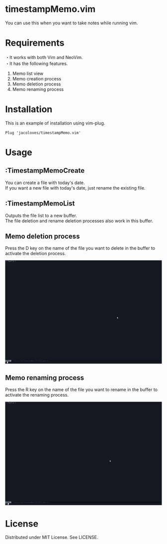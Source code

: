 # timestampMemo.vim
You can use this when you want to take notes while running vim.

# Requirements
・It works with both Vim and NeoVim.   
・It has the following features.
  1. Memo list view
  2. Memo creation process
  3. Memo deletion process
  4. Memo renaming process

# Installation
This is an example of installation using vim-plug.
```
Plug 'jacoloves/timestampMemo.vim'
```

# Usage
## :TimestampMemoCreate   
You can create a file with today's date.   
If you want a new file with today's date, just rename the existing file.

## :TimestampMemoList   
Outputs the file list to a new buffer.   
The file deletion and rename deletion processes also work in this buffer.

## Memo deletion process
Press the D key on the name of the file you want to delete in the buffer to activate the deletion process.

![Memo deletion process](./giffile/timestampmemo_delete.gif)

## Memo renaming process
Press the R key on the name of the file you want to rename in the buffer to activate the renaming process.

![Memo renaming process](./giffile/timestampmemo_rename.gif)

# License
Distributed under MIT License. See LICENSE.